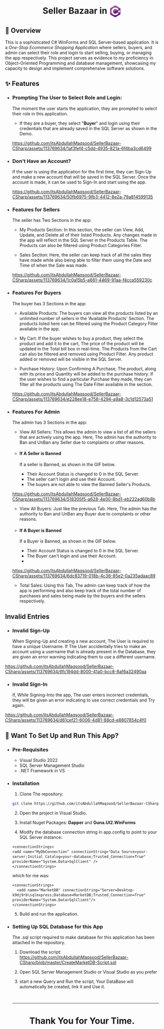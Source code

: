 <h1 align="center"> Seller Bazaar in <img align="center" src="https://raw.githubusercontent.com/devicons/devicon/master/icons/csharp/csharp-original.svg" alt="csharp" width="40" height="40"/> </h1>

## 🎢 Overview

This is a sophisticated C# WinForms and SQL Server-based application. It is a *One-Stop Ecommerce Shopping Application* where sellers, buyers, and admin can select their role and login to start selling, buying, or managing the app respectively. This project serves as evidence to my proficiency in Object-Oriented Programming and database management, showcasing my capacity to design and implement comprehensive software solutions.

## ✨ Features

- ### Prompting The User to Select Role and Login:

  The moment the user starts the application, they are prompted to select their role in this application.
  
  - If they are a buyer, they select "**Buyer**" and login using their credentials that are already saved in the SQL Server as shown in the Demo.
  

  https://github.com/itsAbdullahMaqsood/SellerBazaar-CSharp/assets/113769634/1af3fef4-c5dd-4935-821a-6f4ba3cd6499

- ### Don't Have an Account?

  If the user is using the application for the first time, they can Sign-Up and make a new account that will be saved in the SQL Server. Once the account is made, it can be used to Sign-In and start using the app.
  
  https://github.com/itsAbdullahMaqsood/SellerBazaar-CSharp/assets/113769634/50fb6975-9fb3-4412-8e2a-79a814599135

- ### Features for Sellers

  The seller has Two Sections in the app:
  
  - My Products Section: In this section, the seller can View, Add, Update, and Delete all of their listed Products. Any changes made in the app will reflect in the SQL Server in the Products Table. The Products can also be filtered using Product Categories Filter.
  
  - Sales Section: Here, the seller can keep track of all the sales they have made while also being able to filter them using the Date and Time of when the Sale was made.

  https://github.com/itsAbdullahMaqsood/SellerBazaar-CSharp/assets/113769634/1c0a15b5-a661-4469-91aa-f4cca559230c

- ### Features For Buyers

  The buyer has 3 Sections in the app:

  - Available Products: The buyers can view all the products listed by an unlimited number of sellers in the 'Available Products' Section. The products listed here can be filtered using the Product Category Filter available in the app.
    
  - My Cart: If the buyer wishes to buy a product, they select the product and add it to the cart, The price of the product will be updated in the Total bill box in real-time. The Products from the Cart can also be filtered and removed using Product Filter. Any product added or removed will be visible in the SQL Server.
 
  - Purchase History: Upon Confirming A Purchase, The product, along with its price and Quantity will be added to the purchase history. If the user wishes to find a particular Purchase they made, they can filter all the products using The Date Filter available in the section.

  https://github.com/itsAbdullahMaqsood/SellerBazaar-CSharp/assets/113769634/e228ee18-e758-4294-a9a8-3c1d12573a51

- ### Features For Admin

    The admin has 3 Sections in the app:

    - View All Sellers: This allows the admin to view a list of all the sellers that are actively using the app. Here, The admin has the authority to Ban and UnBan any Seller due to complaints or other reasons.

    - #### If A Seller is Banned

         If a seller is Banned, as shown in the GIF below.
         - Their Account Status is changed to 0 in the SQL Server.
         - The seller can't login and use their Account.
         - The buyers are not able to view the Banned Seller's Products.

  https://github.com/itsAbdullahMaqsood/SellerBazaar-CSharp/assets/113769634/518305f5-a628-4e00-8bd1-eb222ad60b8b

    - View All Buyers: Just like the previous Tab. Here, The admin has the authority to Ban and UnBan any Buyer due to complaints or other reasons.
    
    - #### If A Buyer is Banned

         If a Buyer is Banned, as shown in the GIF below.
         - Their Account Status is changed to 0 in the SQL Server.
         - The Buyer can't login and use their Account.
         - 
  https://github.com/itsAbdullahMaqsood/SellerBazaar-CSharp/assets/113769634/6dc83719-018b-4c36-85e2-0a235adaac89

    - Total Sales: Using this Tab, The admin can keep track of how the app is performing and also keep track of the total number of purchases and sales being made by the buyers and the sellers respectively.

## Invalid Entries

- ### Invalid Sign-Up

    When Signing-Up and creating a new account, The User is required to have a unique Username. If The User accidentally tries to make an account using a username that is already present in the Database, they are given an error warning indicating them to use a different username.

https://github.com/itsAbdullahMaqsood/SellerBazaar-CSharp/assets/113769634/6fc194dd-8000-41a0-bcc8-8af6a32490aa

- ### Invalid Sign-In

    If, While Signing-Into the app, The user enters incorrect credentials, they will be given an error indicating to use correct credentials and Try again.

https://github.com/itsAbdullahMaqsood/SellerBazaar-CSharp/assets/113769634/d61cef21-6006-4d81-88cd-e8807854c4f0


## 🚀 Want To Set Up and Run This App?

- ### Pre-Requisites

  - Visual Studio 2022
  - SQL Server Management Studio
  - .NET Framework in VS

- ### Installation

  1. Clone The repository:
  ``` bash
  git clone https://github.com/itsAbdullahMaqsood/SellerBazaar-CSharp.git
  ```

  2. Open the project in Visual Studio.

  3. Install Nuget Packages: **Dapper** and **Guna.UI2.WinForms**

  4. Modify the database connection string in app.config to point to your SQL Server instance:
  ```
  <connectionStrings>
  <add name="MyDbConnection" connectionString="Data Source=your-server;Initial Catalog=your-database;Trusted_Connection=True" providerName="System.Data>SqlClient" />
  </connectionStrings>
  ```
  
  which for me was:
  ```
  <connectionStrings>
	<add name="MarketDB" connectionString="Server=Desktop-k9dj9rb\sqlexpress;Database=MarketDB;Trusted_Connection=True" providerName="System.Data>SqlClient"/>
  </connectionStrings>
  ```

  5. Build and run the application.

 - ### Setting Up SQL Database for this App

    The .sql script required to make database for this application has been attached in the repository.

    1. Download the script: https://github.com/itsAbdullahMaqsood/SellerBazaar-CSharp/blob/master/CreateMarketDB-Script.sql

    2. Open SQL Server Management Studio or Visual Studio as you prefer
   
    3.  start a new Query and Run the script, Your DataBase will automatically be created, link it and Use it.

   <br><hr>
  <h1 align="center">Thank You for Your Time.</h1> 

